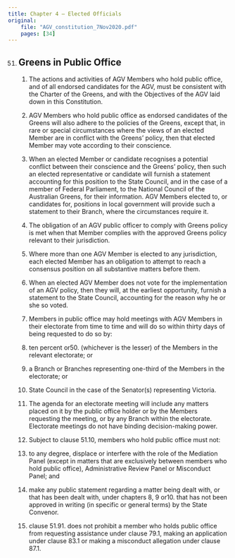 ```yaml
---
title: Chapter 4 — Elected Officials
original:
    file: "AGV_constitution_7Nov2020.pdf"
    pages: [34]
---
```


51. ## Greens in Public Office

    1. The actions and activities of AGV Members who hold public office, and of all endorsed
    candidates for the AGV, must be consistent with the Charter of the Greens, and with the
    Objectives of the AGV laid down in this Constitution.

    2. AGV Members who hold public office as endorsed candidates of the Greens will also adhere to
    the policies of the Greens, except that, in rare or special circumstances where the views of an
    elected Member are in conflict with the Greens’ policy, then that elected Member may vote
    according to their conscience.

    3. When an elected Member or candidate recognises a potential conflict between their conscience
    and the Greens’ policy, then such an elected representative or candidate will furnish a statement
    accounting for this position to the State Council, and in the case of a member of Federal
    Parliament, to the National Council of the Australian Greens, for their information. AGV
    Members elected to, or candidates for, positions in local government will provide such a
    statement to their Branch, where the circumstances require it.

    4. The obligation of an AGV public officer to comply with Greens policy is met when that Member
    complies with the approved Greens policy relevant to their jurisdiction.

    5. Where more than one AGV Member is elected to any jurisdiction, each elected Member has an
    obligation to attempt to reach a consensus position on all substantive matters before them.

    6. When an elected AGV Member does not vote for the implementation of an AGV policy, then
    they will, at the earliest opportunity, furnish a statement to the State Council, accounting for the
    reason why he or she so voted.

    7. Members in public office may hold meetings with AGV Members in their electorate from time to
    time and will do so within thirty days of being requested to do so by:
    1. ten percent or50.  (whichever is the lesser) of the Members in the relevant electorate; or
    2. a Branch or Branches representing one-third of the Members in the electorate; or
    3. State Council in the case of the Senator(s) representing Victoria.

    8. The agenda for an electorate meeting will include any matters placed on it by the public office
    holder or by the Members requesting the meeting, or by any Branch within the electorate.
    Electorate meetings do not have binding decision-making power.

    9. Subject to clause 51.10, members who hold public office must not:


    1. to any degree, displace or interfere with the role of the Mediation Panel (except in matters
    that are exclusively between members who hold public office), Administrative Review
    Panel or Misconduct Panel; and
    2. make any public statement regarding a matter being dealt with, or that has been dealt with,
    under chapters 8, 9 or10.  that has not been approved in writing (in specific or general
    terms) by the State Convenor.

    10. clause 51.91. does not prohibit a member who holds public office from requesting assistance
    under clause 79.1, making an application under clause 83.1 or making a misconduct allegation
    under clause 87.1.
